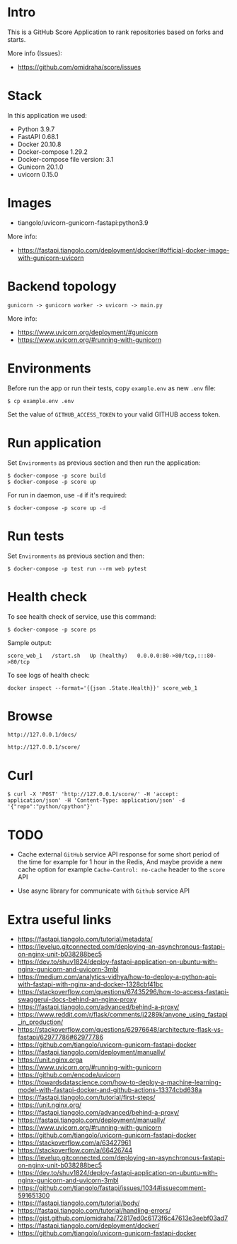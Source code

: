 Intro
=====

This is a GitHub Score Application to rank repositories based on forks and starts.

More info (Issues):

* https://github.com/omidraha/score/issues

Stack
=====

In this application we used:

* Python 3.9.7
* FastAPI 0.68.1
* Docker 20.10.8
* Docker-compose 1.29.2
* Docker-compose file version: 3.1
* Gunicorn 20.1.0
* uvicorn 0.15.0

Images
======

* tiangolo/uvicorn-gunicorn-fastapi:python3.9

More info:

* https://fastapi.tiangolo.com/deployment/docker/#official-docker-image-with-gunicorn-uvicorn

Backend topology
=================

```
gunicorn -> gunicorn worker -> uvicorn -> main.py
```

More info:

* https://www.uvicorn.org/deployment/#gunicorn
* https://www.uvicorn.org/#running-with-gunicorn


Environments
============

Before run the app or run their tests, copy `example.env` as new `.env` file: 

```
$ cp example.env .env
```

Set the value of `GITHUB_ACCESS_TOKEN` to your valid GITHUB access token.

Run application
===============

Set `Environments` as previous section and then run the application:

```
$ docker-compose -p score build
$ docker-compose -p score up
```

For run in daemon, use `-d` if it's required:

```
$ docker-compose -p score up -d
```


Run tests
=========

Set `Environments` as previous section and then:

```
$ docker-compose -p test run --rm web pytest
```


Health check
============

To see health check of service, use this command:

```
$ docker-compose -p score ps
```

Sample output:

```
score_web_1   /start.sh   Up (healthy)   0.0.0.0:80->80/tcp,:::80->80/tcp
```

To see logs of health check:

```
docker inspect --format='{{json .State.Health}}' score_web_1
```


Browse
======

    http://127.0.0.1/docs/

    http://127.0.0.1/score/


Curl
====

```
$ curl -X 'POST' 'http://127.0.0.1/score/' -H 'accept: application/json' -H 'Content-Type: application/json' -d '{"repo":"python/cpython"}'
```

TODO
====

* Cache external `GitHub` service API response for some short period of the time for example for 1 hour in the Redis,
    And maybe provide a new cache option for example `Cache-Control: no-cache` header to the `score` API

* Use async library for communicate with `Github` service API 


Extra useful links
==================


* https://fastapi.tiangolo.com/tutorial/metadata/
* https://levelup.gitconnected.com/deploying-an-asynchronous-fastapi-on-nginx-unit-b038288bec5
* https://dev.to/shuv1824/deploy-fastapi-application-on-ubuntu-with-nginx-gunicorn-and-uvicorn-3mbl
* https://medium.com/analytics-vidhya/how-to-deploy-a-python-api-with-fastapi-with-nginx-and-docker-1328cbf41bc
* https://stackoverflow.com/questions/67435296/how-to-access-fastapi-swaggerui-docs-behind-an-nginx-proxy
* https://fastapi.tiangolo.com/advanced/behind-a-proxy/
* https://www.reddit.com/r/flask/comments/j2289k/anyone_using_fastapi_in_production/
* https://stackoverflow.com/questions/62976648/architecture-flask-vs-fastapi/62977786#62977786
* https://github.com/tiangolo/uvicorn-gunicorn-fastapi-docker
* https://fastapi.tiangolo.com/deployment/manually/
* https://unit.nginx.orga
* https://www.uvicorn.org/#running-with-gunicorn
* https://github.com/encode/uvicorn
* https://towardsdatascience.com/how-to-deploy-a-machine-learning-model-with-fastapi-docker-and-github-actions-13374cbd638a
* https://fastapi.tiangolo.com/tutorial/first-steps/
* https://unit.nginx.org/
* https://fastapi.tiangolo.com/advanced/behind-a-proxy/
* https://fastapi.tiangolo.com/deployment/manually/
* https://www.uvicorn.org/#running-with-gunicorn
* https://github.com/tiangolo/uvicorn-gunicorn-fastapi-docker
* https://stackoverflow.com/a/63427961
* https://stackoverflow.com/a/66426744
* https://levelup.gitconnected.com/deploying-an-asynchronous-fastapi-on-nginx-unit-b038288bec5
* https://dev.to/shuv1824/deploy-fastapi-application-on-ubuntu-with-nginx-gunicorn-and-uvicorn-3mbl
* https://github.com/tiangolo/fastapi/issues/1034#issuecomment-591651300
* https://fastapi.tiangolo.com/tutorial/body/
* https://fastapi.tiangolo.com/tutorial/handling-errors/
* https://gist.github.com/omidraha/72817ed0c6173f6c47613e3eebf03ad7
* https://fastapi.tiangolo.com/deployment/docker/
* https://github.com/tiangolo/uvicorn-gunicorn-fastapi-docker
